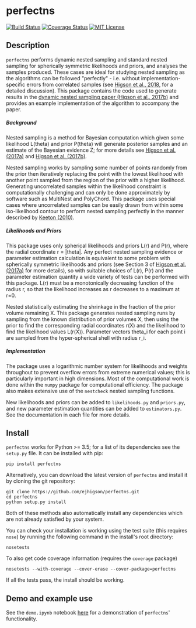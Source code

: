 perfectns
=========

[![Build Status](https://travis-ci.org/ejhigson/perfectns.svg?branch=master)](https://travis-ci.org/ejhigson/perfectns.svg?branch=master)
[![Coverage Status](https://coveralls.io/repos/github/ejhigson/perfectns/badge.svg?branch=master)](https://coveralls.io/github/ejhigson/perfectns?branch=master)
[![MIT License](https://img.shields.io/badge/license-MIT-blue.svg)](https://github.com/ejhigson/perfectns/LICENSE)


## Description

`perfectns` performs dynamic nested sampling and standard nested sampling for spherically symmetric likelihoods and priors, and analyses the samples produced.
These cases are ideal for studying nested sampling as the algorithms can be followed "perfectly" - i.e. without implementation-specific errors from correlated samples (see [Higson et al., 2018,](http://arxiv.org/abs/1804.06406) for a detailed discussion).
This package contains the code used to generate results in the [dynamic nested sampling paper (Higson et al., 2017b)](https://arxiv.org/abs/1704.03459) and provides an example implementation of the algorithm to accompany the paper.

##### Background

Nested sampling is a method for Bayesian computation which given some likelihood L(theta) and prior P(theta) will generate posterior samples and an estimate of the Bayesian evidence Z; for more details see [Higson et al. (2017a)](https://arxiv.org/abs/1703.09701) and [Higson et al. (2017b)](https://arxiv.org/abs/1704.03459).

Nested sampling works by sampling some number of points randomly from the prior then iteratively replacing the point with the lowest likelihood with another point sampled from the region of the prior with a higher likelihood.
Generating uncorrelated samples within the likelihood constraint is computationally challenging and can only be done approximately by software such as MultiNest and PolyChord.
This package uses special cases where uncorrelated samples can be easily drawn from within some iso-likelihood contour to perform nested sampling perfectly in the manner described by [Keeton (2010)](https://academic.oup.com/mnras/article/414/2/1418/977810).

##### Likelihoods and Priors

This package uses only spherical likelihoods and priors L(r) and P(r), where the radial coordinate r = |theta|.
Any perfect nested sampling evidence or parameter estimation calculation is equivalent to some problem with spherically symmetric likelihoods and priors (see Section 3 of [Higson et al. (2017a)](https://arxiv.org/abs/1703.09701) for more details), so with suitable choices of L(r), P(r) and the parameter estimation quantity a wide variety of tests can be performed with this package.
L(r) must be a monotonically decreasing function of the radius r, so that the likelihood increases as r decreases to a maximum at r=0.

Nested statistically estimating the shrinkage in the fraction of the prior volume remaining X.
This package generates nested sampling runs by sampling from the known distribution of prior volumes X, then using the prior to find the corresponding radial coordinates r(X) and the likelihood to find the likelihood values L(r(X)).
Parameter vectors theta_i for each point i are sampled from the hyper-spherical shell with radius r_i.

##### Implementation

The package uses a logarithmic number system for likelihoods and weights throughout to prevent overflow errors from extreme numerical values; this is particularly important in high dimensions.
Most of the computational work is done within the `numpy` package for computational efficiency.
The package also makes extensive use of the `nestcheck` nested sampling functions.

New likelihoods and priors can be added to `likelihoods.py` and `priors.py`, and new parameter estimation quantities can be added to `estimators.py`.
See the documentation in each file for more details.

## Install

`perfectns` works for Python >= 3.5; for a list of its dependencies see the `setup.py` file.
It can be installed with pip:

```
pip install perfectns
```

Alternatively, you can download the latest version of `perfectns` and install it by cloning the git repository:

```
git clone https://github.com/ejhigson/perfectns.git
cd perfectns
python setup.py install
```
Both of these methods also automatically install any dependencies which are not already satisfied by your system.

You can check your installation is working using the test suite (this requires `nose`) by running the following command in the install's root directory:

```
nosetests
```

To also get code coverage information (requires the `coverage` package)
```
nosetests --with-coverage --cover-erase --cover-package=perfectns
```

If all the tests pass, the install should be working.

## Demo and example use

See the `demo.ipynb` notebook [here](https://github.com/ejhigson/perfectns/blob/master/demos/demo.ipynb) for a demonstration of `perfectns`' functionality.
